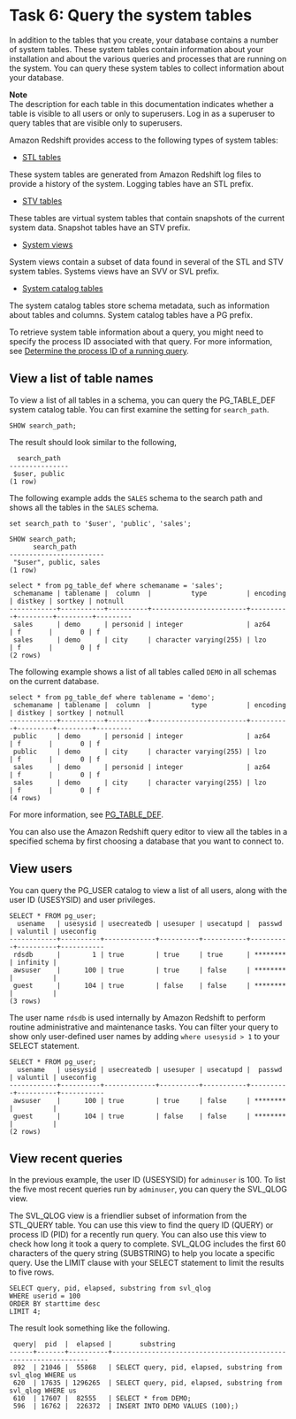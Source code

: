 # Task 6: Query the system tables<a name="t_querying_redshift_system_tables"></a>

In addition to the tables that you create, your database contains a number of system tables\. These system tables contain information about your installation and about the various queries and processes that are running on the system\. You can query these system tables to collect information about your database\.

**Note**  
The description for each table in this documentation indicates whether a table is visible to all users or only to superusers\. Log in as a superuser to query tables that are visible only to superusers\.

Amazon Redshift provides access to the following types of system tables:
+  [STL tables](https://docs.aws.amazon.com/redshift/latest/dg/c_intro_STL_tables.html) 

  These system tables are generated from Amazon Redshift log files to provide a history of the system\. Logging tables have an STL prefix\.
+  [STV tables](https://docs.aws.amazon.com/redshift/latest/dg/c_intro_STV_tables.html) 

  These tables are virtual system tables that contain snapshots of the current system data\. Snapshot tables have an STV prefix\.
+  [System views](https://docs.aws.amazon.com/redshift/latest/dg/c_intro_system_views.html) 

  System views contain a subset of data found in several of the STL and STV system tables\. Systems views have an SVV or SVL prefix\.
+  [System catalog tables](https://docs.aws.amazon.com/redshift/latest/dg/c_intro_catalog_views.html) 

  The system catalog tables store schema metadata, such as information about tables and columns\. System catalog tables have a PG prefix\.

To retrieve system table information about a query, you might need to specify the process ID associated with that query\. For more information, see [Determine the process ID of a running query](determine_pid.md)\.

## View a list of table names<a name="t_querying_redshift_system_tables-view-a-list-of-table-names"></a>

To view a list of all tables in a schema, you can query the PG\_TABLE\_DEF system catalog table\. You can first examine the setting for `search_path`\.

```
SHOW search_path;
```

The result should look similar to the following,

```
  search_path
---------------
 $user, public
(1 row)
```

The following example adds the `SALES` schema to the search path and shows all the tables in the `SALES` schema\.

```
set search_path to '$user', 'public', 'sales';
                
SHOW search_path;
      search_path       
------------------------
 "$user", public, sales
(1 row)

select * from pg_table_def where schemaname = 'sales';
 schemaname | tablename |  column  |          type          | encoding | distkey | sortkey | notnull 
------------+-----------+----------+------------------------+----------+---------+---------+---------
 sales      | demo      | personid | integer                | az64     | f       |       0 | f
 sales      | demo      | city     | character varying(255) | lzo      | f       |       0 | f
(2 rows)
```

The following example shows a list of all tables called `DEMO` in all schemas on the current database\.

```
select * from pg_table_def where tablename = 'demo';
 schemaname | tablename |  column  |          type          | encoding | distkey | sortkey | notnull 
------------+-----------+----------+------------------------+----------+---------+---------+---------
 public     | demo      | personid | integer                | az64     | f       |       0 | f
 public     | demo      | city     | character varying(255) | lzo      | f       |       0 | f
 sales      | demo      | personid | integer                | az64     | f       |       0 | f
 sales      | demo      | city     | character varying(255) | lzo      | f       |       0 | f
(4 rows)
```

For more information, see [PG\_TABLE\_DEF](https://docs.aws.amazon.com/redshift/latest/dg/r_PG_TABLE_DEF.html)\.

You can also use the Amazon Redshift query editor to view all the tables in a specified schema by first choosing a database that you want to connect to\.

## View users<a name="t_querying_redshift_system_tables-view-database-users"></a>

You can query the PG\_USER catalog to view a list of all users, along with the user ID \(USESYSID\) and user privileges\. 

```
SELECT * FROM pg_user;
  usename   | usesysid | usecreatedb | usesuper | usecatupd |  passwd  | valuntil | useconfig
------------+----------+-------------+----------+-----------+----------+----------+-----------
 rdsdb      |        1 | true        | true     | true      | ******** | infinity |
 awsuser    |      100 | true        | true     | false     | ******** |          |
 guest      |      104 | true        | false    | false     | ******** |          |
(3 rows)
```

The user name `rdsdb` is used internally by Amazon Redshift to perform routine administrative and maintenance tasks\. You can filter your query to show only user\-defined user names by adding `where usesysid > 1` to your SELECT statement\.

```
SELECT * FROM pg_user;
  usename   | usesysid | usecreatedb | usesuper | usecatupd |  passwd  | valuntil | useconfig
------------+----------+-------------+----------+-----------+----------+----------+-----------
 awsuser    |      100 | true        | true     | false     | ******** |          |
 guest      |      104 | true        | false    | false     | ******** |          |
(2 rows)
```

## View recent queries<a name="t_querying_redshift_system_tables-view-recent-queries"></a>

In the previous example, the user ID \(USESYSID\) for `adminuser` is 100\. To list the five most recent queries run by `adminuser`, you can query the SVL\_QLOG view\. 

The SVL\_QLOG view is a friendlier subset of information from the STL\_QUERY table\. You can use this view to find the query ID \(QUERY\) or process ID \(PID\) for a recently run query\. You can also use this view to check how long it took a query to complete\. SVL\_QLOG includes the first 60 characters of the query string \(SUBSTRING\) to help you locate a specific query\. Use the LIMIT clause with your SELECT statement to limit the results to five rows\. 

```
SELECT query, pid, elapsed, substring from svl_qlog
WHERE userid = 100
ORDER BY starttime desc
LIMIT 4;
```

The result look something like the following\. 

```
 query|  pid  |  elapsed |       substring
------+-------+----------+----------------------------------------------------------------
 892  | 21046 |  55868   | SELECT query, pid, elapsed, substring from svl_qlog WHERE us 
 620  | 17635 | 1296265  | SELECT query, pid, elapsed, substring from svl_qlog WHERE us
 610  | 17607 |  82555   | SELECT * from DEMO; 
 596  | 16762 |  226372  | INSERT INTO DEMO VALUES (100);)
```